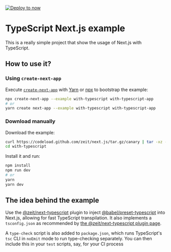 [![Deploy to now](https://deploy.now.sh/static/button.svg)](https://deploy.now.sh/?repo=https://github.com/zeit/next.js/tree/master/examples/with-typescript)

# TypeScript Next.js example

This is a really simple project that show the usage of Next.js with TypeScript.

## How to use it?

### Using `create-next-app`

Execute [`create-next-app`](https://github.com/segmentio/create-next-app) with [Yarn](https://yarnpkg.com/lang/en/docs/cli/create/) or [npx](https://github.com/zkat/npx#readme) to bootstrap the example:

```bash
npx create-next-app --example with-typescript with-typescript-app
# or
yarn create next-app --example with-typescript with-typescript-app
```

### Download manually

Download the example:

```bash
curl https://codeload.github.com/zeit/next.js/tar.gz/canary | tar -xz --strip=2 next.js-canary/examples/with-typescript
cd with-typescript
```

Install it and run:

```bash
npm install
npm run dev
# or
yarn
yarn dev
```

## The idea behind the example

Use the [@zeit/next-typescript](https://github.com/zeit/next-plugins/tree/master/packages/next-typescript) plugin to inject [@babel/preset-typescript](https://github.com/babel/babel/tree/master/packages/babel-preset-typescript) into Next.js, allowing for fast TypeScript transpilation. It also implements a `tsconfig.json` as recommended by [the @zeit/next-typescript plugin page](https://github.com/zeit/next-plugins/tree/master/packages/next-typescript/#readme).

A `type-check` script is also added to `package.json`, which runs TypeScript's `tsc` CLI in `noEmit` mode to run type-checking separately. You can then include this in your `test` scripts, say, for your CI process
